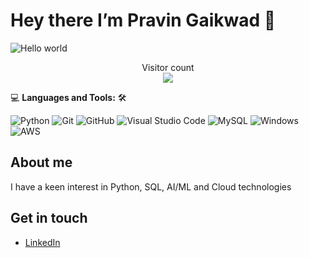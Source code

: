 # Hey there I’m Pravin Gaikwad :wave:

<img src="https://raw.githubusercontent.com/sagar-viradiya/sagar-viradiya/master/resources/banner.png" alt="Hello world">
<br />
<p align="center"> 
  Visitor count<br>
  <img src="https://profile-counter.glitch.me/pravin-codes/count.svg" />
</p>

💻 **Languages and Tools:** 🛠️<br>


![Python](https://img.shields.io/badge/python-3670A0?style=for-the-badge&logo=python&logoColor=ffdd54)
![Git](https://img.shields.io/badge/-Git-000000?style=flat&logo=git&logoColor=F05032&labelColor=ffffff)
![GitHub](https://img.shields.io/badge/-GitHub-000000?style=flat&logo=github&logoColor=000000&labelColor=ffffff)
![Visual Studio Code](https://img.shields.io/badge/-VSCode-000000?style=flat&logo=visual-studio-code&labelColor=007ACC)
![MySQL](https://img.shields.io/badge/-MySQL-000000?style=flat&logo=mysql&labelColor=ffffff)
![Windows](https://img.shields.io/badge/-Windows-000000?style=flat&logo=windows&logoColor=ffffff&labelColor=0078D6)
![AWS](https://img.shields.io/badge/Amazon%20AWS-FF9900?style=for-the-badge&logo=amazonaws&logoColor=white)

## About me
I have a keen interest in Python, SQL, AI/ML and Cloud technologies

## Get in touch 

- [LinkedIn](https://www.linkedin.com/in/pravingaikwad08/)





